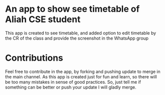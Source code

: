 # An app to show see timetable of Aliah CSE student

This app is created to see timetable, and added option to edit timetable
by the CR of the class and provide the screenshot in the WhatsApp group

# Contributions

Feel free to contribute in the app, by forking and pushing update to merge
in the main channel.
As this app is created just for fun and learn, so there will be too many
mistakes in sense of good practices. So, just tell me if something can be
better or push your update I will gladly merge.
